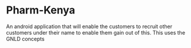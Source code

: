 # Pharm-Kenya
An android application that will enable the customers to recruit other customers under their name to enable them gain out of this. This uses the GNLD concepts
